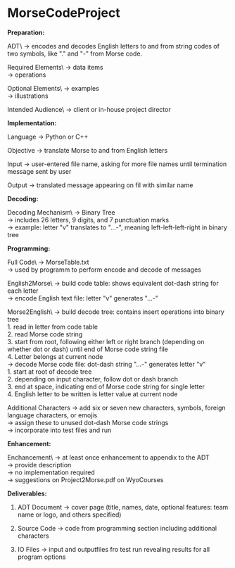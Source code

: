 # MorseCodeProject

**Preparation:**

ADT\ -> encodes and decodes English letters to and from string codes of two symbols, like "." and "-" from Morse code.

Required Elements\ -> data items  
                  -> operations

Optional Elements\ -> examples  
                  -> illustrations

Intended Audience\ -> client or in-house project director

**Implementation:**

Language -> Python or C++

Objective -> translate Morse to and from English letters

Input -> user-entered file name, asking for more file names until termination message sent by user

Output -> translated message appearing on fil with similar name

**Decoding:**

Decoding Mechanism\ -> Binary Tree  
                   -> includes 26 letters, 9 digits, and 7 punctuation marks  
                   -> example: letter "v" translates to "...-", meaning left-left-left-right in binary tree
                   
**Programming:**

Full Code\ -> MorseTable.txt  
          -> used by programm to perform encode and decode of messages

English2Morse\ -> build code table: shows equivalent dot-dash string for each letter  
              -> encode English text file: letter "v" generates "...-"

Morse2English\ -> build decode tree: contains insert operations into binary tree  
                     1. read in letter from code table  
                     2. read Morse code string  
                     3. start from root, following either left or right branch (depending on whether dot or dash) until end of Morse code string file  
                     4. Letter belongs at current node  
              -> decode Morse code file: dot-dash string "...-" generates letter "v"  
                     1. start at root of decode tree  
                     2. depending on input character, follow dot or dash branch  
                     3. end at space, indicating end of Morse code string for single letter  
                     4. English letter to be written is letter value at current node  

Additional Characters -> add six or seven new characters, symbols, foreign language characters, or emojis  
                      -> assign these to unused dot-dash Morse code strings  
                      -> incorporate into test files and run  
                      
**Enhancement:**

Enchancement\ -> at least once enhancement to appendix to the ADT  
             -> provide description  
             -> no implementation required  
             -> suggestions on Project2Morse.pdf on WyoCourses  
             

**Deliverables:**

1. ADT Document -> cover page (title, names, date, optional features: team name or logo, and others specified)

2. Source Code -> code from programming section including additional characters

3. IO Files -> input and outputfiles fro test run revealing results for all program options
